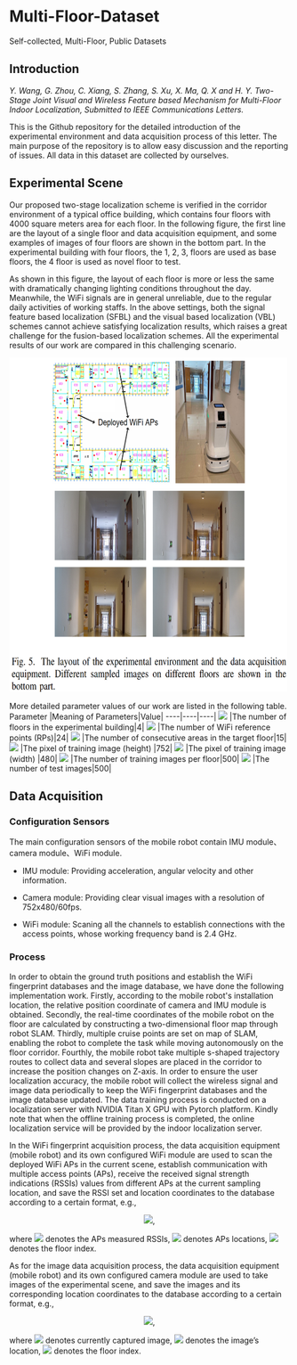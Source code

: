 # Multi-Floor-Dataset
Self-collected, Multi-Floor, Public Datasets

## Introduction

*Y. Wang, G. Zhou, C. Xiang, S. Zhang, S. Xu, X. Ma, Q. X and H. Y. Two-Stage Joint Visual and Wireless Feature based Mechanism for Multi-Floor Indoor Localization, Submitted to IEEE Communications Letters.*

  This is the Github repository for the detailed introduction of the experimental environment and data acquisition process of this letter. The main purpose of the repository is to allow easy discussion and the reporting of issues. All data in this dataset are collected by ourselves.
  
  
## Experimental Scene
  Our proposed two-stage localization scheme is verified in the corridor environment of a typical office building, which contains four floors with 4000 square meters area for each floor. In the following figure, the first line are the layout of a single floor and data acquisition equipment, and some examples of images of four floors are shown in the bottom part. In the experimental building with four floors, the 1, 2, 3, floors are used as base floors, the 4 floor is used as novel floor to test.

  As shown in this figure, the layout of each floor is more or less the same with dramatically changing lighting conditions throughout the day. Meanwhile, the WiFi signals are in general unreliable, due to the regular daily activities of working staffs. In the above settings, both the signal feature based localization (SFBL) and the visual based localization (VBL) schemes cannot achieve satisfying localization results, which raises a great challenge for the fusion-based localization schemes. All the experimental results of our work are compared in this challenging scenario.
  
<img src="https://github.com/wangyu0423/Multi-Floor-Dataset/blob/main/Experimental Environment.png" width="500" height="600" alt="Environment">

More detailed parameter values of our work are listed in the following table. 
Parameter |Meaning of Parameters|Value|
----|----|----|
<img src="http://chart.googleapis.com/chart?cht=tx&chl={N}_{F}" style="border:none;"> |The number of floors in the experimental building|4|
<img src="http://chart.googleapis.com/chart?cht=tx&chl={N}_{RP}" style="border:none;"> |The number of WiFi reference points (RPs)|24|
<img src="http://chart.googleapis.com/chart?cht=tx&chl={N}_{A}" style="border:none;"> |The number of consecutive areas in the target floor|15|
<img src="http://chart.googleapis.com/chart?cht=tx&chl={H}" style="border:none;"> |The pixel of training image (height) |752|
<img src="http://chart.googleapis.com/chart?cht=tx&chl={W}" style="border:none;"> |The pixel of training image (width) |480|
<img src="http://chart.googleapis.com/chart?cht=tx&chl={N}_{T}" style="border:none;"> |The number of training images per floor|500|
<img src="http://chart.googleapis.com/chart?cht=tx&chl={N}_{Q}" style="border:none;"> |The number of test images|500|

## Data Acquisition

### Configuration Sensors
  The main configuration sensors of the mobile robot contain IMU module、camera module、WiFi module.
  
  * IMU module: Providing acceleration, angular velocity and other information.
 
  * Camera module: Providing clear visual images with a resolution of 752x480/60fps.
  
  * WiFi module: Scaning all the channels to establish connections with the access points, whose working frequency band is 2.4 GHz. 

### Process

  In order to obtain the ground truth positions and establish the WiFi fingerprint databases and the image database, we have done the following implementation work. Firstly, according to the mobile robot's installation location, the relative position coordinate of camera and IMU module is obtained. Secondly, the real-time coordinates of the mobile robot on the floor are calculated by constructing a two-dimensional floor map through robot SLAM. Thirdly, multiple cruise points are set on map of SLAM, enabling the robot to complete the task while moving autonomously on the floor corridor. Fourthly, the mobile robot take multiple s-shaped trajectory routes to collect data and several slopes are placed in the corridor to increase the position changes on Z-axis. In order to ensure the user localization accuracy, the mobile robot will collect the wireless signal and image data periodically to keep the WiFi fingerprint databases and the image database updated. The data training process is conducted on a localization server with NVIDIA Titan X GPU with Pytorch platform. Kindly note that when the offline training process is completed, the online localization service will be provided by the indoor localization server.
  
  In the WiFi fingerprint acquisition process, the data acquisition equipment (mobile robot) and its own configured WiFi module are used to scan the deployed WiFi APs in the current scene, establish communication with multiple access points (APs), receive the received signal strength indications (RSSIs) values from different APs at the current sampling location, and save the RSSI set and location coordinates to the database according to a certain format, e.g., 
  
  <div align=center>
  <img src="http://chart.googleapis.com/chart?cht=tx&chl={\mathcal{DB}}_{W}={(\mathcal{R}(\mathbf{L}_{{RP}}^{i}),\mathbf{L}_{{RP}}^{i},\mathbf{F}_{{RP}}^{i})}" style="border:none;">, 
  </div>
  
where <img src="http://chart.googleapis.com/chart?cht=tx&chl=\mathcal{R}(\mathbf{L}_{{RP}}^{i})" style="border:none;"> denotes the APs measured RSSIs, <img src="http://chart.googleapis.com/chart?cht=tx&chl=\mathbf{L}_{RP}^{i}" style="border:none;"> denotes APs locations, <img src="http://chart.googleapis.com/chart?cht=tx&chl=\mathbf{F}_{RP}^{i}" style="border:none;"> denotes the floor index.
  
  As for the image data acquisition process, the data acquisition equipment (mobile robot) and its own configured camera module are used to take images of the experimental scene, and save the images and its corresponding location coordinates to the database according to a certain format, e.g.,
  
  <div align=center>
  <img src="http://chart.googleapis.com/chart?cht=tx&chl={\mathcal{DB}}_{I}={(\mathcal{I}(\mathbf{L}_{I}), \mathbf{L}_{I}, \mathbf{F}_{I})}" style="border:none;">, 
  </div>
  
  where <img src="http://chart.googleapis.com/chart?cht=tx&chl=\mathcal{I}(\mathbf{L}_{I})" style="border:none;"> denotes currently captured image, <img src="http://chart.googleapis.com/chart?cht=tx&chl=\mathbf{L}_{I}" style="border:none;"> denotes the image’s location, <img src="http://chart.googleapis.com/chart?cht=tx&chl=\mathbf{F}_{I}" style="border:none;"> denotes the floor index.  
